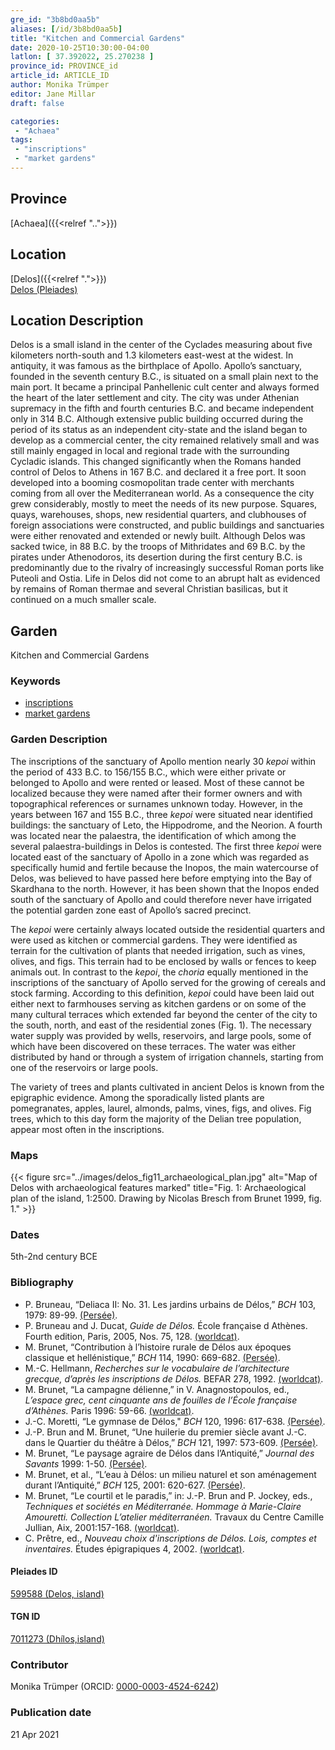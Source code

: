 ```yaml
---
gre_id: "3b8bd0aa5b"
aliases: [/id/3b8bd0aa5b]
title: "Kitchen and Commercial Gardens"
date: 2020-10-25T10:30:00-04:00
latlon: [ 37.392022, 25.270238 ]
province_id: PROVINCE_id
article_id: ARTICLE_ID
author: Monika Trümper
editor: Jane Millar
draft: false

categories:
 - "Achaea"
tags:
 - "inscriptions"
 - "market gardens"
---
```


## Province

<!-- cats pajamas -->

[Achaea]({{<relref "..">}})

## Location
[Delos]({{<relref ".">}}) \
[Delos (Pleiades)](https://pleiades.stoa.org/places/599588)

## Location Description
Delos is a small island in the center of the Cyclades measuring about five kilometers north-south and 1.3 kilometers east-west at the widest.  In antiquity, it was famous as the birthplace of Apollo. Apollo’s sanctuary, founded in the seventh century B.C., is situated on a small plain next to the main port. It became a principal Panhellenic cult center and always formed the heart of the later settlement and city. The city was under Athenian supremacy in the fifth and fourth centuries B.C. and became independent only in 314 B.C. Although extensive public building occurred during the period of its status as an independent city-state and the island began to develop as a commercial center, the city remained relatively small and was still mainly engaged in local and regional trade with the surrounding Cycladic islands. This changed significantly when the Romans handed control of Delos to Athens in 167 B.C. and declared it a free port. It soon developed into a booming cosmopolitan trade center with merchants coming from all over the Mediterranean world. As a consequence the city grew considerably, mostly to meet the needs of its new purpose. Squares, quays, warehouses, shops, new residential quarters, and clubhouses of foreign associations were constructed, and public buildings and sanctuaries were either renovated and extended or newly built. Although Delos was sacked twice, in 88 B.C. by the troops of Mithridates and 69 B.C. by the pirates under Athenodoros, its desertion during the first century B.C. is predominantly due to the rivalry of increasingly successful Roman ports like Puteoli and Ostia. Life in Delos did not come to an abrupt halt as evidenced by remains of Roman thermae and several Christian basilicas, but it continued on a much smaller scale.

## Garden
Kitchen and Commercial Gardens

### Keywords
- [inscriptions](http://vocab.getty.edu/page/aat/300028702)
- [market gardens](http://vocab.getty.edu/page/aat/300008111)

### Garden Description
The inscriptions of the sanctuary of Apollo mention nearly 30 *kepoi* within the period of 433 B.C. to 156/155 B.C., which were either private or belonged to Apollo and were rented or leased. Most of these cannot be localized because they were named after their former owners and with topographical references or surnames unknown today. However, in the years between 167 and 155 B.C., three *kepoi* were situated near identified buildings: the sanctuary of Leto, the Hippodrome, and the Neorion. A fourth was located near the palaestra, the identification of which among the several palaestra-buildings in Delos is contested. The first three *kepoi* were located east of the sanctuary of Apollo in a zone which was regarded as specifically humid and fertile because the Inopos, the main watercourse of Delos, was believed to have passed here before emptying into the Bay of Skardhana to the north. However, it has been shown that the Inopos ended south of the sanctuary of Apollo and could therefore never have irrigated the potential garden zone east of Apollo’s sacred precinct.

The *kepoi* were certainly always located outside the residential quarters and were used as kitchen or commercial gardens. They were identified as terrain for the cultivation of plants that needed irrigation, such as vines, olives, and figs. This terrain had to be enclosed by walls or fences to keep animals out. In contrast to the *kepoi*, the *choria* equally mentioned in the inscriptions of the sanctuary of Apollo served for the growing of cereals and stock farming. According to this definition, *kepoi* could have been laid out either next to farmhouses serving as kitchen gardens or on some of the many cultural terraces which extended far beyond the center of the city to the south, north, and east of the residential zones (Fig. 1). The necessary water supply was provided by wells, reservoirs, and large pools, some of which have been discovered on these terraces. The water was either distributed by hand or through a system of irrigation channels, starting from one of the reservoirs or large pools.

The variety of trees and plants cultivated in ancient Delos is known from the epigraphic evidence. Among the sporadically listed plants are pomegranates, apples, laurel, almonds, palms, vines, figs, and olives. Fig trees, which to this day form the majority of the Delian tree population, appear most often in the inscriptions.

### Maps
{{< figure src="../images/delos_fig11_archaeological_plan.jpg" alt="Map of Delos with archaeological features marked" title="Fig. 1: Archaeological plan of the island, 1:2500. Drawing by Nicolas Bresch from Brunet 1999, fig. 1." >}}

<!--
### Plans


### Images
-->

### Dates
5th-2nd century BCE

### Bibliography
- P. Bruneau, “Deliaca II: No. 31. Les jardins urbains de Délos,” *BCH* 103, 1979: 89-99. [(Persée)](https://www.persee.fr/doc/bch_0007-4217_1979_num_103_1_1979).
- P. Bruneau and J. Ducat, *Guide de Délos.* École française d Athènes. Fourth edition, Paris, 2005, Nos. 75, 128. [(worldcat)](http://www.worldcat.org/oclc/884638358).
- M. Brunet, “Contribution à l’histoire rurale de Délos aux époques classique et hellénistique,” *BCH* 114, 1990: 669-682. [(Persée)](https://www.persee.fr/doc/bch_0007-4217_1990_num_114_2_4703).
- M.-C. Hellmann, *Recherches sur le vocabulaire de l’architecture grecque, d’après les inscriptions de Délos.* BEFAR 278, 1992. [(worldcat)](http://www.worldcat.org/oclc/1124024781).
- M. Brunet, “La campagne délienne,” in V. Anagnostopoulos, ed., *L’espace grec, cent cinquante ans de fouilles de l’École française d’Athènes.* Paris 1996: 59-66. [(worldcat)](http://www.worldcat.org/oclc/35865795).
- J.-C. Moretti, “Le gymnase de Délos," *BCH* 120, 1996: 617-638. [(Persée)](https://www.persee.fr/doc/bch_0007-4217_1996_num_120_2_4621).
- J.-P. Brun and M. Brunet, “Une huilerie du premier siècle avant J.-C. dans le Quartier du théâtre à Délos,” *BCH* 121, 1997: 573-609. [(Persée)](https://www.persee.fr/doc/bch_0007-4217_1997_num_121_2_4577).
- M. Brunet, “Le paysage agraire de Délos dans l’Antiquité,” *Journal des Savants* 1999: 1-50. [(Persée)](https://www.persee.fr/doc/jds_0021-8103_1999_num_1_1_1619).
- M. Brunet, et al., “L’eau à Délos: un milieu naturel et son aménagement durant l’Antiquité,” *BCH* 125, 2001: 620-627. [(Persée)](https://www.persee.fr/doc/crai_0065-0536_2011_num_155_2_93191).
- M. Brunet, “Le courtil et le paradis,” in: J.-P. Brun and P. Jockey, eds., *Techniques et sociétés en Méditerranée. Hommage à Marie-Claire Amouretti. Collection L’atelier méditerranéen.* Travaux du Centre Camille Jullian, Aix, 2001:157-168. [(worldcat)](http://www.worldcat.org/oclc/708550357).
- C. Prêtre, ed., *Nouveau choix d'inscriptions de Délos. Lois, comptes et inventaires.* Études épigrapiques 4, 2002. [(worldcat)](http://www.worldcat.org/oclc/470363782).


<!--#### Periodo ID-->

<!-- [PERIODO_ID](https://pleiades.stoa.org/places/PLEIADES_ID) -->

#### Pleiades ID
[599588 (Delos, island)](https://pleiades.stoa.org/places/599588)

#### TGN ID
[7011273 (Dhílos,island)](http://vocab.getty.edu/page/tgn/7011273)

### Contributor
Monika Trümper (ORCID: [0000-0003-4524-6242](https://orcid.org/0000-0003-4524-6242))

### Publication date

21 Apr 2021

<!--### Related articles-->

<!-- Links to other related articles. Leave blank for now -->
